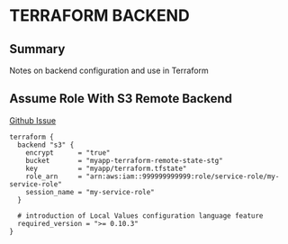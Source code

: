 # TERRAFORM BACKEND

## Summary
Notes on backend configuration and use in Terraform

## Assume Role With S3 Remote Backend
[Github Issue](https://github.com/hashicorp/terraform/issues/13690)
```
terraform {
  backend "s3" {
    encrypt      = "true"
    bucket       = "myapp-terraform-remote-state-stg"
    key          = "myapp/terraform.tfstate"
    role_arn     = "arn:aws:iam::999999999999:role/service-role/my-service-role"
    session_name = "my-service-role"
  }

  # introduction of Local Values configuration language feature
  required_version = ">= 0.10.3"
}
```
